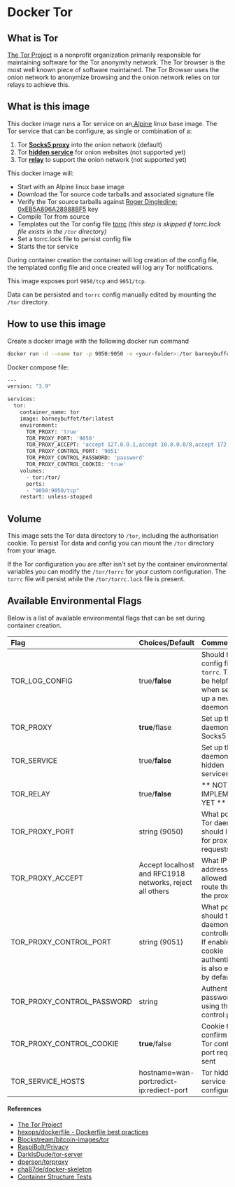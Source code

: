 # Docker Tor

## What is Tor

[The Tor Project](https://www.torproject.org/) is a nonprofit organization primarily responsible for maintaining software for the Tor anonymity network. The Tor browser is the most well known piece of software maintained. The Tor Browser uses the onion network to anonymize browsing and the onion network relies on tor relays to achieve this.

## What is this image

This docker image runs a Tor service on an[ Alpine](https://www.alpinelinux.org/) linux base image. The Tor service that can be configure, as single or combination of a:

1. Tor __[Socks5 proxy](proxy.md)__ into the onion network (default)
2. Tor __[hidden service](service.md)__ for onion websites (not supported yet)
3. Tor __[relay](relay.md)__ to support the onion network (not supported yet)

This docker image will:

* Start with an Alpine linux base image
* Download the Tor source code tarballs and associated signature file
* Verify the Tor source tarballs against [Roger Dingledine: 0xEB5A896A28988BF5](https://2019.www.torproject.org/include/keys.txt) key
* Compile Tor from source
* Templates out the Tor config file [torrc](https://www.mankier.com/1/tor) _(this step is skipped if torrc.lock file exists in the `/tor` directory)_
* Set a torrc.lock file to persist config file
* Starts the tor service

During container creation the container will log creation of the config file, the templated config file and once created will log any Tor notifications.

This image exposes port `9050/tcp` and `9051/tcp`.

Data can be persisted and `torrc` config manually edited by mounting the `/tor` directory.

## How to use this image

Create a docker image with the following docker run command

```bash
docker run -d --name tor -p 9050:9050 -v <your-folder>:/tor barneybuffet/tor:latest
```

Docker compose file:

```bash
---
version: "3.9"

services:
  tor:
    container_name: tor
    image: barneybuffet/tor:latest
    environment:
      TOR_PROXY: 'true'
      TOR_PROXY_PORT: '9050'
      TOR_PROXY_ACCEPT: 'accept 127.0.0.1,accept 10.0.0.0/8,accept 172.16.0.0/12,accept 192.168.0.0/16'
      TOR_PROXY_CONTROL_PORT: '9051'
      TOR_PROXY_CONTROL_PASSWORD: 'password'
      TOR_PROXY_CONTROL_COOKIE: 'true'
    volumes:
      - tor:/tor/
      ports:
      - "9050:9050/tcp"
    restart: unless-stopped
```

## Volume

This image sets the Tor data directory to `/tor`, including the authorisation cookie. To persist Tor data and config you can mount the `/tor` directory from your image.

If the Tor configuration you are after isn't set by the container environmental variables you can modify the `/tor/torrc` for your custom configuration. The `torrc` file will persist while the `/tor/torrc.lock` file is present.

## Available Environmental Flags

Below is a list of available environmental flags that can be set during container creation.

| Flag | Choices/Default | Comments |
|:-----|:----------------|:---------|
| TOR_LOG_CONFIG | true/__false__ | Should the tor config file `torrc`. This can be helpful when setting up a new Tor daemon |
| TOR_PROXY      | __true__/flase | Set up the Tor daemon as a Socks5 proxy |
| TOR_SERVICE | true/__false__ | Set up the Tor daemon with hidden services |
| TOR_RELAY | true/__false__ | ** NOT IMPLEMENTED YET ** |
| TOR_PROXY_PORT | string (9050) | What port the Tor daemon should listen to for proxy requests |
| TOR_PROXY_ACCEPT | Accept localhost and RFC1918 networks, reject all others | What IP addresses are allowed to route through the proxy |
| TOR_PROXY_CONTROL_PORT | string (9051) | What port should the Tor daemon be controlled on. If enabled cookie authentication is also enabled by default |
| TOR_PROXY_CONTROL_PASSWORD | string | Authentication password for using the Tor control port |
| TOR_PROXY_CONTROL_COOKIE | __true__/false | Cookie to confirm when Tor control port request sent |
| TOR_SERVICE_HOSTS | hostname=wan-port:redict-ip:rediect-port | Tor hidden service configuration |

#### References

* [The Tor Project](https://gitlab.torproject.org/tpo)
* [hexops/dockerfile - Dockerfile best practices](https://github.com/hexops/dockerfile)
* [Blockstream/bitcoin-images/tor](https://github.com/Blockstream/bitcoin-images/tree/master/tor)
* [RaspiBolt/Privacy](https://stadicus.github.io/RaspiBolt/raspibolt_22_privacy.html)
* [DarkIsDude/tor-server](https://github.com/DarkIsDude/tor-server)
* [dperson/torproxy](https://github.com/dperson/torproxy)
* [cha87de/docker-skeleton](https://github.com/cha87de/docker-skeleton)
* [Container Structure Tests](https://github.com/GoogleContainerTools/container-structure-test)